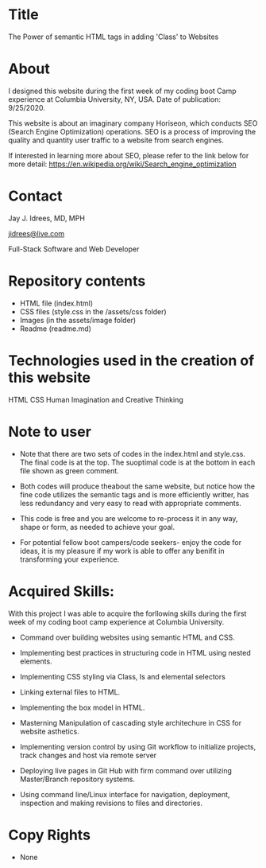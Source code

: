 # Title

 The Power of semantic HTML tags in adding 'Class' to Websites


# About
 I designed this website during the first week of my coding boot Camp experience at Columbia University, NY, USA. Date of publication: 9/25/2020. 
 
 This website is about an imaginary company Horiseon, which conducts SEO (Search Engine Optimization) operations. SEO is a process of improving the quality and quantity user traffic to a website from search engines.
 
 If interested in learning more about SEO, please refer to the link below for more detail: 
 https://en.wikipedia.org/wiki/Search_engine_optimization


 # Contact

 Jay J. Idrees, MD, MPH

 jidrees@live.com

 Full-Stack Software and Web Developer
 

# Repository contents

 - HTML file (index.html)
 - CSS files (style.css in the /assets/css folder)
 - Images (in the assets/image folder)
 - Readme (readme.md)

# Technologies used in the creation of this website

 HTML
 CSS
 Human Imagination and Creative Thinking
 
# Note to user

 - Note that there are two sets of codes in the index.html and style.css. The final code is at the top. The suoptimal code is at the bottom in each file shown as green comment.

 - Both codes will produce theabout the same website, but notice how the fine code utilizes the semantic tags and is more efficiently writter, has less redundancy and very easy to read with appropriate comments. 

 - This code is free and you are welcome to re-process it in any way, shape or form, as needed to achieve your goal. 

 - For potential fellow boot campers/code seekers- enjoy the code for ideas, it is my pleasure if my work is able to offer any benifit in transforming your experience.


# Acquired Skills: 

With this project I was able to acquire the forllowing skills during the first week of my coding boot camp experience at Columbia University.  

* Command over building websites using semantic HTML and CSS.

* Implementing best practices in structuring code in HTML using nested elements.

* Implementing CSS styling via Class, Is and elemental selectors

* Linking external files to HTML.

* Implementing the box model in HTML.

* Masterning Manipulation of cascading style architechure in CSS for website asthetics.

* Implementing version control by using Git workflow to initialize projects, track changes and host via remote server

* Deploying live pages in Git Hub with firm command over utilizing Master/Branch repository systems.

* Using command line/Linux interface for navigation, deployment, inspection and making revisions to files and directories. 



# Copy Rights
- None



